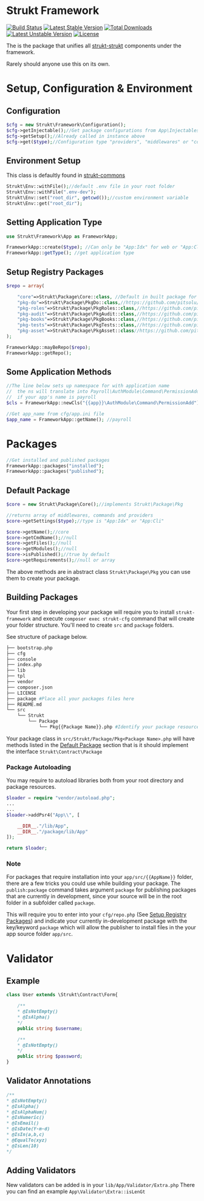 Strukt Framework
================

[![Build Status](https://travis-ci.org/pitsolu/strukt-framework.svg?branch=master)](https://packagist.org/packages/strukt/framework)
[![Latest Stable Version](https://poser.pugx.org/strukt/framework/v/stable)](https://packagist.org/packages/strukt/framework)
[![Total Downloads](https://poser.pugx.org/strukt/framework/downloads)](https://packagist.org/packages/strukt/framework)
[![Latest Unstable Version](https://poser.pugx.org/strukt/framework/v/unstable)](https://packagist.org/packages/strukt/framework)
[![License](https://poser.pugx.org/strukt/framework/license)](https://packagist.org/packages/strukt/framework)

The is the package that unifies all [strukt-strukt](https://github.com/pitsolu/strukt-strukt)
components under the framework.

Rarely should anyone use this on its own.

# Setup, Configuration & Environment

## Configuration

```php
$cfg = new Strukt\Framework\Configuration();
$cfg->getInjectable();//Get package configurations from App\Injectables
$cfg->getSetup();//Already called in instance above
$cfg->get($type);//Configuration type "providers", "middlewares" or "commands"
```

## Environment Setup

This class is defaultly found in [strukt-commons](github.com/pitsolu/strukt-commons)

```php
Strukt\Env::withFile();//default .env file in your root folder
Strukt\Env::withFile(".env-dev");
Strukt\Env::set("root_dir", getcwd());//custom environment variable
Strukt\Env::get("root_dir");
```

## Setting Application Type

```php
use Strukt\Framework\App as FrameworkApp;

FrameworkApp::create($type); //Can only be "App:Idx" for web or "App:Cli" for command line
FrameworkApp::getType(); //get application type
```

## Setup Registry Packages 

```php
$repo = array(

	"core"=>Strukt\Package\Core::class, //Default in built package for default middlewares and providers
	"pkg-do"=>Strukt\Package\PkgDo::class,//https://github.com/pitsolu/pkg-do
	"pkg-roles"=>Strukt\Package\PkgRoles::class,//https://github.com/pitsolu/pkg-roles
	"pkg-audit"=>Strukt\Package\PkgAudit::class,//https://github.com/pitsolu/pkg-audit
	"pkg-books"=>Strukt\Package\PkgBooks::class,//https://github.com/pitsolu/pkg-books
	"pkg-tests"=>Strukt\Package\PkgTests::class,//https://github.com/pitsolu/pkg-tests
	"pkg-asset"=>Strukt\Package\PkgAsset::class//https://github.com/pitsolu/pkg-asset
);

FrameworkApp::mayBeRepo($repo);
FrameworkApp::getRepo();
```

## Some Application Methods

```php
//The line below sets up namespace for with application name
//	the ns will translate into Payroll\AuthModule\Command\PermissionAdd
//	if your app's name is payroll
$cls = FrameworkApp::newCls("{{app}}\AuthModule\Command\PermissionAdd");

//Get app_name from cfg/app.ini file
$app_name = FrameworkApp::getName(); //payroll
```

# Packages

```php
//Get installed and published packages
FrameworkApp::packages("installed"); 
FrameworkApp::packages("published"); 
```

## Default Package

```php
$core = new Strukt\Package\Core();//implements Strukt\Package\Pkg

//returns array of middlewares, commands and providers
$core->getSettings($type);//type is "App:Idx" or "App:Cli"

$core->getName();//core
$core->getCmdName();//null
$core->getFiles();//null
$core->getModules();//null
$core->isPublished();//true by default
$core->getRequirements();//null or array
```

The above methods are in abstract class `Strukt\Package\Pkg` you can use them to create your package.

## Building Packages

Your first step in developing your package will require you to install `strukt-framework`
and execute `composer exec strukt-cfg` command that will create your folder structure. You'll need to create `src` and `package` folders. 

See structure of package below.

```sh
├── bootstrap.php
├── cfg
├── console
├── index.php
├── lib
├── tpl
├── vendor
├── composer.json
├── LICENSE
├── package #Place all your packages files here
├── README.md
└── src
    └── Strukt
        └── Package
            └── Pkg{{Package Name}}.php #Identify your package resources here

```

Your package class in `src/Strukt/Package/Pkg<Package Name>.php` will have methods
listed in the [Default Package](#default-package) section that is it should implement the 
interface `Strukt\Contract\Package`

### Package Autoloading

You may require to autoload libraries both from your root directory and package resources.

```php
$loader = require "vendor/autoload.php";
...
...
$loader->addPsr4("App\\", [

	__DIR__."/lib/App",
	__DIR__."/package/lib/App"
]);

return $loader;
```

### Note

For packages that require installation into your `app/src/{{AppName}}` folder, there
are a few tricks you could use while building your package. The `publish:package` command
takes argument `package` for publishing packages that are currently in development,
since your source will be in the root folder in a subfolder called `package`. 

This will require you to enter into your `cfg/repo.php` (See [Setup Registry Packages](#setup-registry-packages)) and indicate your currently in-development package with the key/keyword `package` which will allow the publisher to install files in the your app source folder `app/src`.

# Validator

## Example

```php
class User extends \Strukt\Contract\Form{

	/**
	* @IsNotEmpty()
	* @IsAlpha()
	*/
	public string $username;

	/**
	* @IsNotEmpty()
	*/
	public string $password;
}
```

## Validator Annotations

```php
/**
* @IsNotEmpty()
* @IsAlpha()
* @IsAlphaNum()
* @IsNumeric()
* @IsEmail()
* @IsDate(Y-m-d)
* @IsIn(a,b,c)
* @EqualTo(xyz)
* @IsLen(10)
*/
```

## Adding Validators

New validators can be added is in your `lib/App/Validator/Extra.php`
There you can find an example `App\Validator\Extra::isLenGt`